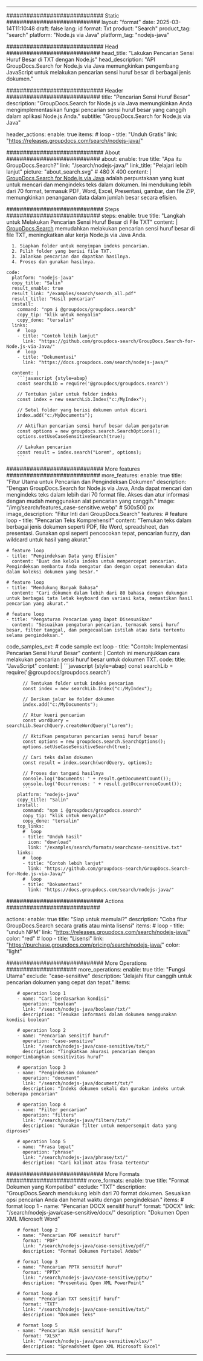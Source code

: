 
---
############################# Static ############################
layout: "format"
date:  2025-03-14T11:10:48
draft: false
lang: id
format: Txt
product: "Search"
product_tag: "search"
platform: "Node.js via Java"
platform_tag: "nodejs-java"

############################# Head ############################
head_title: "Lakukan Pencarian Sensi Huruf Besar di TXT dengan Node.js"
head_description: "API GroupDocs.Search for Node.js via Java memungkinkan pengembang JavaScript untuk melakukan pencarian sensi huruf besar di berbagai jenis dokumen."

############################# Header ############################
title: "Pencarian Sensi Huruf Besar" 
description: "GroupDocs.Search for Node.js via Java memungkinkan Anda mengimplementasikan fungsi pencarian sensi huruf besar yang canggih dalam aplikasi Node.js Anda."
subtitle: "GroupDocs.Search for Node.js via Java" 

header_actions:
  enable: true
  items:
    #  loop
    - title: "Unduh Gratis"
      link: "https://releases.groupdocs.com/search/nodejs-java/"
      
############################# About ############################
about:
    enable: true
    title: "Apa itu GroupDocs.Search?"
    link: "/search/nodejs-java/"
    link_title: "Pelajari lebih lanjut"
    picture: "about_search.svg" # 480 X 400
    content: |
       [GroupDocs.Search for Node.js via Java](/search/nodejs-java/) adalah perpustakaan yang kuat untuk mencari dan mengindeks teks dalam dokumen. Ini mendukung lebih dari 70 format, termasuk PDF, Word, Excel, Presentasi, gambar, dan file ZIP, memungkinkan penanganan data dalam jumlah besar secara efisien.

############################# Steps ############################
steps:
    enable: true
    title: "Langkah untuk Melakukan Pencarian Sensi Huruf Besar di File TXT"
    content: |
      [GroupDocs.Search](/search/nodejs-java/) memudahkan melakukan pencarian sensi huruf besar di file TXT, meningkatkan alur kerja Node.js via Java Anda.
      
      1. Siapkan folder untuk menyimpan indeks pencarian.
      2. Pilih folder yang berisi file TXT.
      3. Jalankan pencarian dan dapatkan hasilnya.
      4. Proses dan gunakan hasilnya.
   
    code:
      platform: "nodejs-java"
      copy_title: "Salin"
      result_enable: true
      result_link: "/examples/search/search_all.pdf"
      result_title: "Hasil pencarian"
      install:
        command: "npm i @groupdocs/groupdocs.search"
        copy_tip: "klik untuk menyalin"
        copy_done: "tersalin"
      links:
        #  loop
        - title: "Contoh lebih lanjut"
          link: "https://github.com/groupdocs-search/GroupDocs.Search-for-Node.js-via-Java/"
        #  loop
        - title: "Dokumentasi"
          link: "https://docs.groupdocs.com/search/nodejs-java/"
          
      content: |
        ```javascript {style=abap}
        const searchLib = require('@groupdocs/groupdocs.search')

        // Tentukan jalur untuk folder indeks
        const index = new searchLib.Index("c:/MyIndex");

        // Setel folder yang berisi dokumen untuk dicari
        index.add("c:/MyDocuments");

        // Aktifkan pencarian sensi huruf besar dalam pengaturan
        const options = new groupdocs.search.SearchOptions();
        options.setUseCaseSensitiveSearch(true);

        // Lakukan pencarian
        const result = index.search("Lorem", options);
        ```            

############################# More features ############################
more_features:
  enable: true
  title: "Fitur Utama untuk Pencarian dan Pengindeksan Dokumen"
  description: "Dengan GroupDocs.Search for Node.js via Java, Anda dapat mencari dan mengindeks teks dalam lebih dari 70 format file. Akses dan atur informasi dengan mudah menggunakan alat pencarian yang canggih."
  image: "/img/search/features_case-sensitive.webp" # 500x500 px
  image_description: "Fitur Inti dari GroupDocs.Search"
  features:
    # feature loop
    - title: "Pencarian Teks Komprehensif"
      content: "Temukan teks dalam berbagai jenis dokumen seperti PDF, file Word, spreadsheet, dan presentasi. Gunakan opsi seperti pencocokan tepat, pencarian fuzzy, dan wildcard untuk hasil yang akurat."

    # feature loop
    - title: "Pengindeksan Data yang Efisien"
      content: "Buat dan kelola indeks untuk mempercepat pencarian. Pengindeksan membantu Anda mengatur dan dengan cepat menemukan data dalam koleksi dokumen yang besar."

    # feature loop
    - title: "Mendukung Banyak Bahasa"
      content: "Cari dokumen dalam lebih dari 80 bahasa dengan dukungan untuk berbagai tata letak keyboard dan variasi kata, memastikan hasil pencarian yang akurat."

    # feature loop
    - title: "Pengaturan Pencarian yang Dapat Disesuaikan"
      content: "Sesuaikan pengaturan pencarian, termasuk sensi huruf besar, filter tanggal, dan pengecualian istilah atau data tertentu selama pengindeksan."
      
  code_samples_ext:
    # code sample ext loop
    - title: "Contoh: Implementasi Pencarian Sensi Huruf Besar"
      content: |
        Contoh ini menunjukkan cara melakukan pencarian sensi huruf besar untuk dokumen TXT.
      code:
        title: "JavaScript"
        content: |
          ```javascript {style=abap}
          const searchLib = require('@groupdocs/groupdocs.search')
          
          // Tentukan folder untuk indeks pencarian
          const index = new searchLib.Index("c:/MyIndex");
              
          // Berikan jalur ke folder dokumen
          index.add("c:/MyDocuments");

          // Atur kueri pencarian
          const wordQuery = searchLib.SearchQuery.createWordQuery("Lorem");

          // Aktifkan pengaturan pencarian sensi huruf besar
          const options = new groupdocs.search.SearchOptions();
          options.setUseCaseSensitiveSearch(true);

          // Cari teks dalam dokumen
          const result = index.search(wordQuery, options);
          
          // Proses dan tangani hasilnya
          console.log('Documents: ' + result.getDocumentCount());
          console.log('Occurrences: ' + result.getOccurrenceCount());
          ```
        platform: "nodejs-java"
        copy_title: "Salin"
        install:
          command: "npm i @groupdocs/groupdocs.search"
          copy_tip: "klik untuk menyalin"
          copy_done: "tersalin"
        top_links:
          #  loop
          - title: "Unduh hasil"
            icon: "download"
            link: "/examples/search/formats/searchcase-sensitive.txt"
        links:
          #  loop
          - title: "Contoh lebih lanjut"
            link: "https://github.com/groupdocs-search/GroupDocs.Search-for-Node.js-via-Java/"
          #  loop
          - title: "Dokumentasi"
            link: "https://docs.groupdocs.com/search/nodejs-java/"
            

            


############################# Actions ############################

actions:
  enable: true
  title: "Siap untuk memulai?"
  description: "Coba fitur GroupDocs.Search secara gratis atau minta lisensi"
  items:
    #  loop
    - title: "unduh NPM"
      link: "https://releases.groupdocs.com/search/nodejs-java/"
      color: "red"
        #  loop
    - title: "Lisensi"
      link: "https://purchase.groupdocs.com/pricing/search/nodejs-java/"
      color: "light"


############################# More Operations #####################
more_operations:
    enable: true
    title: "Fungsi Utama"
    exclude: "case-sensitive"
    description: "Jelajahi fitur canggih untuk pencarian dokumen yang cepat dan tepat."
    items: 
          
        # operation loop 1
        - name: "Cari berdasarkan kondisi"
          operation: "boolean"
          link: "/search/nodejs-java/boolean/txt/"
          description: "Temukan informasi dalam dokumen menggunakan kondisi boolean"

        # operation loop 2
        - name: "Pencarian sensitif huruf"
          operation: "case-sensitive"
          link: "/search/nodejs-java/case-sensitive/txt/"
          description: "Tingkatkan akurasi pencarian dengan mempertimbangkan sensitivitas huruf"

        # operation loop 3
        - name: "Pengindeksan dokumen"
          operation: "document"
          link: "/search/nodejs-java/document/txt/"
          description: "Indeks dokumen sekali dan gunakan indeks untuk beberapa pencarian"

        # operation loop 4
        - name: "Filter pencarian"
          operation: "filters"
          link: "/search/nodejs-java/filters/txt/"
          description: "Gunakan filter untuk mempersempit data yang diproses"

        # operation loop 5
        - name: "Frasa tepat"
          operation: "phrase"
          link: "/search/nodejs-java/phrase/txt/"
          description: "Cari kalimat atau frasa tertentu"
          
        
          
############################# More Formats ########################
more_formats:
    enable: true
    title: "Format Dokumen yang Kompatibel"
    exclude: "TXT"
    description: "GroupDocs.Search mendukung lebih dari 70 format dokumen. Sesuaikan opsi pencarian Anda dan hemat waktu dengan pengindeksan."
    items: 
        # format loop 1
        - name: "Pencarian DOCX sensitif huruf"
          format: "DOCX"
          link: "/search/nodejs-java/case-sensitive/docx/"
          description: "Dokumen Open XML Microsoft Word"
          
        # format loop 2
        - name: "Pencarian PDF sensitif huruf"
          format: "PDF"
          link: "/search/nodejs-java/case-sensitive/pdf/"
          description: "Format Dokumen Portabel Adobe"
          
        # format loop 3
        - name: "Pencarian PPTX sensitif huruf"
          format: "PPTX"
          link: "/search/nodejs-java/case-sensitive/pptx/"
          description: "Presentasi Open XML PowerPoint"

        # format loop 4
        - name: "Pencarian TXT sensitif huruf"
          format: "TXT"
          link: "/search/nodejs-java/case-sensitive/txt/"
          description: "Dokumen Teks"
          
        # format loop 5
        - name: "Pencarian XLSX sensitif huruf"
          format: "XLSX"
          link: "/search/nodejs-java/case-sensitive/xlsx/"
          description: "Spreadsheet Open XML Microsoft Excel"
  

---